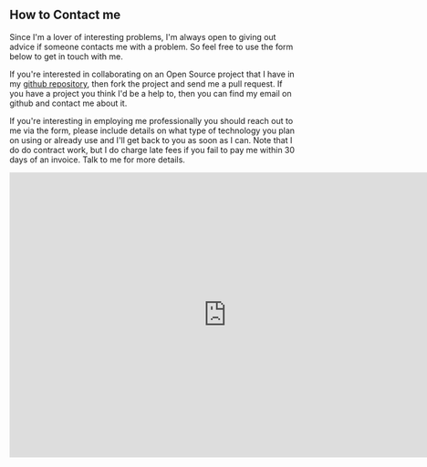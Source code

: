 How to Contact me
------------------------------------------------------------------------

Since I'm a lover of interesting problems, I'm always open to giving out advice 
if someone contacts me with a problem. So feel free to use the form below to 
get in touch with me. 

If you're interested in collaborating on an Open Source project that I have in
my [github repository], then fork the project and send me a pull request. If you
have a project you think I'd be a help to, then you can find my email on github
and contact me about it.

If you're interesting in employing me professionally you should reach out to me 
via the form, please include details on what type of technology you plan on using 
or already use and I'll get back to you as soon as I can. Note that I do do contract
work, but I do charge late fees if you fail to pay me within 30 days of an invoice.
Talk to me for more details.

<iframe src="https://docs.google.com/forms/d/1of9Nh9ghNpTYGL2rsr0qqItEYIsHzwq312KSNkD301Q/viewform?embedded=true" width="760" height="500" frameborder="0" marginheight="0" marginwidth="0">Loading...</iframe>

[github repository]://github.com/EJEHardenberg

